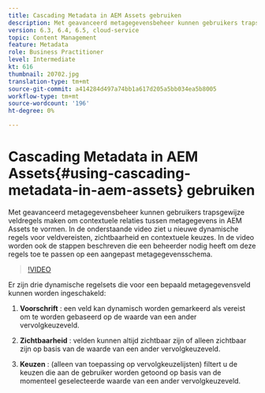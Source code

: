 ```yaml
---
title: Cascading Metadata in AEM Assets gebruiken
description: Met geavanceerd metagegevensbeheer kunnen gebruikers trapsgewijze veldregels maken om contextuele relaties tussen metagegevens in AEM Assets te vormen. In de onderstaande video ziet u nieuwe dynamische regels voor veldvereisten, zichtbaarheid en contextuele keuzes. In de video worden ook de stappen beschreven die een beheerder nodig heeft om deze regels toe te passen op een aangepast metagegevensschema.
version: 6.3, 6.4, 6.5, cloud-service
topic: Content Management
feature: Metadata
role: Business Practitioner
level: Intermediate
kt: 616
thumbnail: 20702.jpg
translation-type: tm+mt
source-git-commit: a414284d497a74bb1a617d205a5bb034ea5b8005
workflow-type: tm+mt
source-wordcount: '196'
ht-degree: 0%

---
```



# Cascading Metadata in AEM Assets{#using-cascading-metadata-in-aem-assets} gebruiken

Met geavanceerd metagegevensbeheer kunnen gebruikers trapsgewijze veldregels maken om contextuele relaties tussen metagegevens in AEM Assets te vormen. In de onderstaande video ziet u nieuwe dynamische regels voor veldvereisten, zichtbaarheid en contextuele keuzes. In de video worden ook de stappen beschreven die een beheerder nodig heeft om deze regels toe te passen op een aangepast metagegevensschema.

>[!VIDEO](https://video.tv.adobe.com/v/20702/?quality=12&learn=on)

Er zijn drie dynamische regelsets die voor een bepaald metagegevensveld kunnen worden ingeschakeld:

1. **Voorschrift** : een veld kan dynamisch worden gemarkeerd als vereist om te worden gebaseerd op de waarde van een ander vervolgkeuzeveld.

2. **Zichtbaarheid** : velden kunnen altijd zichtbaar zijn of alleen zichtbaar zijn op basis van de waarde van een ander vervolgkeuzeveld.

3. **Keuzen** : (alleen van toepassing op vervolgkeuzelijsten) filtert u de keuzen die aan de gebruiker worden getoond op basis van de momenteel geselecteerde waarde van een ander vervolgkeuzeveld.
